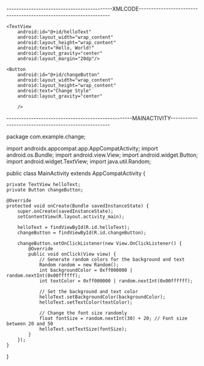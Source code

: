 -------------------------------------------XMLCODE------------------------------------------------------------------





<?xml version="1.0" encoding="utf-8"?>
<LinearLayout xmlns:android="http://schemas.android.com/apk/res/android"
    android:layout_width="match_parent"
    android:layout_height="match_parent"
    android:orientation="vertical">

    <TextView
        android:id="@+id/helloText"
        android:layout_width="wrap_content"
        android:layout_height="wrap_content"
        android:text="Hello, World!"
        android:layout_gravity="center"
        android:layout_margin="20dp"/>

    <Button
        android:id="@+id/changeButton"
        android:layout_width="wrap_content"
        android:layout_height="wrap_content"
        android:text="Change Style"
        android:layout_gravity="center"
      
        />

</LinearLayout>

---------------------------------------------------MAINACTIVITY-----------------------------------------------------

package com.example.change;

import androidx.appcompat.app.AppCompatActivity;
import android.os.Bundle;
import android.view.View;
import android.widget.Button;
import android.widget.TextView;
import java.util.Random;

public class MainActivity extends AppCompatActivity {

    private TextView helloText;
    private Button changeButton;

    @Override
    protected void onCreate(Bundle savedInstanceState) {
        super.onCreate(savedInstanceState);
        setContentView(R.layout.activity_main);

        helloText = findViewById(R.id.helloText);
        changeButton = findViewById(R.id.changeButton);

        changeButton.setOnClickListener(new View.OnClickListener() {
            @Override
            public void onClick(View view) {
                // Generate random colors for the background and text
                Random random = new Random();
                int backgroundColor = 0xff000000 | random.nextInt(0x00ffffff);
                int textColor = 0xff000000 | random.nextInt(0x00ffffff);

                // Set the background and text color
                helloText.setBackgroundColor(backgroundColor);
                helloText.setTextColor(textColor);

                // Change the font size randomly
                float fontSize = random.nextInt(30) + 20; // Font size between 20 and 50
                helloText.setTextSize(fontSize);
            }
        });
    }
}
